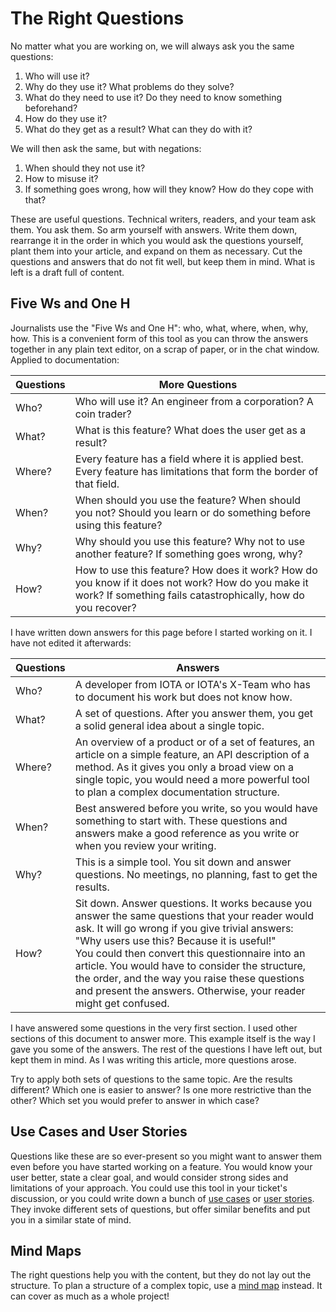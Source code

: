 # The Right Questions

No matter what you are working on, we will always ask you the same questions:

1. Who will use it?
2. Why do they use it? What problems do they solve?
3. What do they need to use it? Do they need to know something beforehand?
4. How do they use it?
5. What do they get as a result? What can they do with it?

We will then ask the same, but with negations:

1. When should they not use it?
2. How to misuse it?
3. If something goes wrong, how will they know? How do they cope with that?

These are useful questions. Technical writers, readers, and your team ask them. You ask them. So arm yourself with answers. Write them down, rearrange it in the order in which you would ask the questions yourself, plant them into your article, and expand on them as necessary. Cut the questions and answers that do not fit well, but keep them in mind. What is left is a draft full of content.

## Five Ws and One H

Journalists use the "Five Ws and One H": who, what, where, when, why, how. This is a convenient form of this tool as you can throw the answers together in any plain text editor, on a scrap of paper, or in the chat window. Applied to documentation:

| Questions | More Questions                                                                                                                                                    |
| --------- | ----------------------------------------------------------------------------------------------------------------------------------------------------------------- |
| Who?      | Who will use it? An engineer from a corporation? A coin trader?                                                                                                   |
| What?     | What is this feature? What does the user get as a result?                                                                                                         |
| Where?    | Every feature has a field where it is applied best. Every feature has limitations that form the border of that field.                                             |
| When?     | When should you use the feature? When should you not? Should you learn or do something before using this feature?                                                 |
| Why?      | Why should you use this feature? Why not to use another feature? If something goes wrong, why?                                                                    |
| How?      | How to use this feature? How does it work? How do you know if it does not work? How do you make it work? If something fails catastrophically, how do you recover? |

I have written down answers for this page before I started working on it. I have not edited it afterwards:

| Questions | Answers                                                                                                                                                                                                                                                                                                                                                                                                                           |
| --------- | --------------------------------------------------------------------------------------------------------------------------------------------------------------------------------------------------------------------------------------------------------------------------------------------------------------------------------------------------------------------------------------------------------------------------------- |
| Who?      | A developer from IOTA or IOTA's X-Team who has to document his work but does not know how.                                                                                                                                                                                                                                                                                                                                        |
| What?     | A set of questions. After you answer them, you get a solid general idea about a single topic.                                                                                                                                                                                                                                                                                                                                     |
| Where?    | An overview of a product or of a set of features, an article on a simple feature, an API description of a method. As it gives you only a broad view on a single topic, you would need a more powerful tool to plan a complex documentation structure.                                                                                                                                                                             |
| When?     | Best answered before you write, so you would have something to start with. These questions and answers make a good reference as you write or when you review your writing.                                                                                                                                                                                                                                                        |
| Why?      | This is a simple tool. You sit down and answer questions. No meetings, no planning, fast to get the results.                                                                                                                                                                                                                                                                                                                      |
| How?      | Sit down. Answer questions. It works because you answer the same questions that your reader would ask. It will go wrong if you give trivial answers: "Why users use this? Because it is useful!" <br /> You could then convert this questionnaire into an article. You would have to consider the structure, the order, and the way you raise these questions and present the answers. Otherwise, your reader might get confused. |

I have answered some questions in the very first section. I used other sections of this document to answer more. This example itself is the way I gave you some of the answers. The rest of the questions I have left out, but kept them in mind. As I was writing this article, more questions arose.

Try to apply both sets of questions to the same topic. Are the results different? Which one is easier to answer? Is one more restrictive than the other? Which set you would prefer to answer in which case?

## Use Cases and User Stories

Questions like these are so ever-present so you might want to answer them even before you have started working on a feature. You would know your user better, state a clear goal, and would consider strong sides and limitations of your approach. You could use this tool in your ticket's discussion, or you could write down a bunch of [use cases](https://www.usability.gov/how-to-and-tools/methods/use-cases.html) or [user stories](https://www.productplan.com/glossary/user-story/). They invoke different sets of questions, but offer similar benefits and put you in a similar state of mind.

## Mind Maps

The right questions help you with the content, but they do not lay out the structure. To plan a structure of a complex topic, use a [mind map](mind_map.md) instead. It can cover as much as a whole project!
